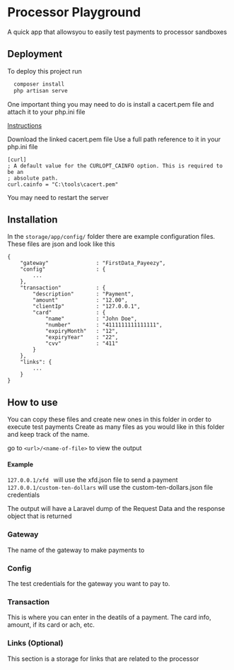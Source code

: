 
# Processor Playground

A quick app that allowsyou to easily test payments to processor sandboxes


## Deployment

To deploy this project run

```bash
  composer install
  php artisan serve
```

One important thing you may need to do is install a cacert.pem file and attach it to your php.ini file

[Instructions](https://stackoverflow.com/questions/48971125/ssl-certificate-on-laravel-development/48974427#48974427)

Download the linked cacert.pem file
Use a full path reference to it in your php.ini file
```
[curl]
; A default value for the CURLOPT_CAINFO option. This is required to be an
; absolute path.
curl.cainfo = "C:\tools\cacert.pem"
```
You may need to restart the server
## Installation

In the `storage/app/config/` folder there are example configuration files. These files are json and look like this


    {
        "gateway"				: "FirstData_Payeezy",
        "config"				: {
            ...
        },
        "transaction"			: {
            "description"   	: "Payment",
            "amount"     		: "12.00",
            "clientIp" 			: "127.0.0.1",
            "card"   			: {
                "name"			: "John Doe",
                "number"		: "4111111111111111",
                "expiryMonth"	: "12",
                "expiryYear"	: "22",
                "cvv"			: "411"
            }
        },
        "links": {
            ...
        }
    }

## How to use
You can copy these files and create new ones in this folder in order to execute test payments
Create as many files as you would like in this folder and keep track of the name.

go to `<url>/<name-of-file>` to view the output
#### Example
 `127.0.0.1/xfd ` will use the xfd.json file to send a payment
 `127.0.0.1/custom-ten-dollars` will use the custom-ten-dollars.json file credentials

The output will have a Laravel dump of the Request Data and the response object that is returned


### Gateway

The name of the gateway to make payments to

### Config

The test credentials for the gateway you want to pay to.

### Transaction

This is where you can enter in the deatils of a payment. The card info, amount, if its card or ach, etc.

### Links (Optional)

This section is a storage for links that are related to the processor



